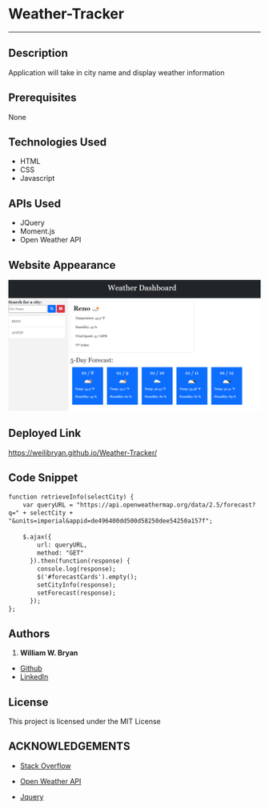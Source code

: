 # Weather-Tracker
----------------------
## Description

Application will take in city name and display weather information

## Prerequisites

None

## Technologies Used

- HTML
- CSS
- Javascript

## APIs Used

- JQuery
- Moment.js
- Open Weather API

## Website Appearance

![Index](./assets/images/demo.PNG)


## Deployed Link
https://weilibryan.github.io/Weather-Tracker/

## Code Snippet
```
function retrieveInfo(selectCity) {
    var queryURL = "https://api.openweathermap.org/data/2.5/forecast?q=" + selectCity + "&units=imperial&appid=de496400dd500d58250dee54250a157f";

    $.ajax({
        url: queryURL,
        method: "GET"
      }).then(function(response) {
        console.log(response);
        $('#forecastCards').empty();
        setCityInfo(response);
        setForecast(response);
      });
};
```

## Authors

1. **William W. Bryan** 
- [Github](https://github.com/WeiLiBryan)
- [LinkedIn](https://www.linkedin.com/in/william-bryan-72730019a/)



## License

This project is licensed under the MIT License


## ACKNOWLEDGEMENTS

- [Stack Overflow](https://stackoverflow.com)

- [Open Weather API](https://openweathermap.org/)

- [Jquery](https://jquery.com/)
